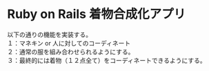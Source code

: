 # Ruby on Rails 着物合成化アプリ

以下の通りの機能を実装する。<br>
１：マネキン or 人に対してのコーディネート<br>
２：通常の服を組み合わせられるようにする。<br>
３：最終的には着物（１２点全て）をコーディネートできるようにする。<br>
